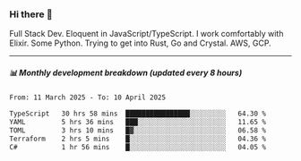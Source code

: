 ### Hi there 👋

Full Stack Dev. Eloquent in JavaScript/TypeScript. I work comfortably with Elixir. Some Python. Trying to get into Rust, Go and Crystal. AWS, GCP.

***

##### 📊 Monthly development breakdown (updated every 8 hours)

<!--START_SECTION:waka-->

```txt
From: 11 March 2025 - To: 10 April 2025

TypeScript   30 hrs 58 mins  ████████████████░░░░░░░░░   64.30 %
YAML         5 hrs 36 mins   ███░░░░░░░░░░░░░░░░░░░░░░   11.65 %
TOML         3 hrs 10 mins   █▓░░░░░░░░░░░░░░░░░░░░░░░   06.58 %
Terraform    2 hrs 5 mins    █░░░░░░░░░░░░░░░░░░░░░░░░   04.36 %
C#           1 hr 56 mins    █░░░░░░░░░░░░░░░░░░░░░░░░   04.05 %
```

<!--END_SECTION:waka-->
